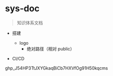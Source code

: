 # sys-doc

> 知识体系文档

- 搭建

  - logo
    - 绝对路径（相对 public）

- CI/CD

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
